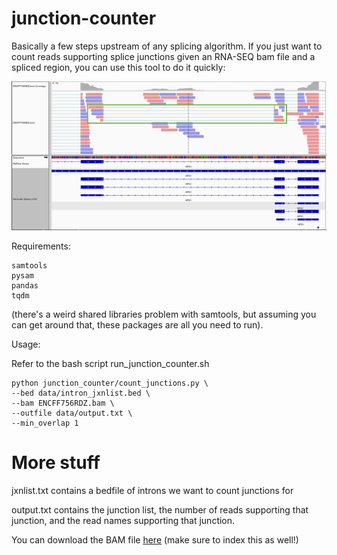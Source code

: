 # junction-counter

Basically a few steps upstream of any splicing algorithm.
If you just want to count reads supporting splice junctions
given an RNA-SEQ bam file and a spliced region,
you can use this tool to do it quickly:

![Alt text](images/chr10-100182270-100183359.png)

Requirements:

```
samtools
pysam
pandas
tqdm
```

(there's a weird shared libraries problem with samtools, but
assuming you can get around that, these packages are all you need
to run).

Usage:

Refer to the bash script run_junction_counter.sh

```
python junction_counter/count_junctions.py \
--bed data/intron_jxnlist.bed \
--bam ENCFF756RDZ.bam \
--outfile data/output.txt \
--min_overlap 1
```

# More stuff
jxnlist.txt contains a bedfile of introns we want to count junctions for

output.txt contains the junction list, the number of reads supporting that junction,
and the read names supporting that junction.

You can download the BAM file [here](https://www.encodeproject.org/files/ENCFF756RDZ/@@download/ENCFF756RDZ.bam)
 (make sure to index this as well!)
